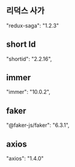 ## 리덕스 사가

"redux-saga": "1.2.3"

## short Id

"shortid": "2.2.16",

## immer

"immer": "10.0.2",

## faker

"@faker-js/faker": "6.3.1",

## axios

"axios": "1.4.0"
